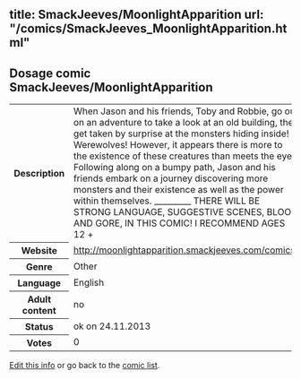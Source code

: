 title: SmackJeeves/MoonlightApparition
url: "/comics/SmackJeeves_MoonlightApparition.html"
---
Dosage comic SmackJeeves/MoonlightApparition
-----------------------------------------

<p id="msg"></p>
<script type="text/javascript">
if (window.location.search === '?edit_info_mail=sent_ok') {
  var elem = document.getElementById("msg");
  elem.innerHTML = 'Edited information sucessfully sent for review, which is usually done daily. Thanks!';
  elem.className = 'ok';
}
</script>
<table class="comicinfo">
<tr>
<th>Description</th><td>When Jason and his friends, Toby and Robbie, go out on an adventure to take a look at an old building, they get taken by surprise at the monsters hiding inside! Werewolves! However, it appears there is more to the existence of these creatures than meets the eye. Following along on a bumpy path, Jason and his friends embark on a journey discovering more monsters and their existence as well as the power within themselves. _________ THERE WILL BE STRONG LANGUAGE, SUGGESTIVE SCENES, BLOOD AND GORE, IN THIS COMIC! I RECOMMEND AGES 12 +</td>
</tr>
<tr>
<th>Website</th><td><a href="http://moonlightapparition.smackjeeves.com/comics/">http://moonlightapparition.smackjeeves.com/comics/</a></td>
</tr>
<tr>
<th>Genre</th><td>Other</td>
</tr>
<tr>
<th>Language</th><td>English</td>
</tr>
<tr>
<th>Adult content</th><td>no</td>
</tr>
<tr>
<th>Status</th><td>ok on 24.11.2013</td>
</tr>
<tr>
<th>Votes</th><td>0</td>
</tr>
</table>

[Edit this info](SmackJeeves_MoonlightApparition_edit.html) or go back to the [comic list](../comic-index.html).
